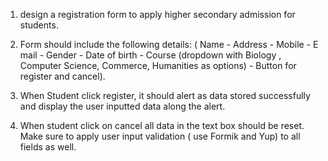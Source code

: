 1. design a registration form to apply higher secondary admission for students.

2. Form should include the following details: ( Name - Address - Mobile - E mail - Gender - Date of birth - Course (dropdown with Biology , Computer Science, Commerce, Humanities as options) - Button for register and cancel). 

3. When Student click register, it should alert as data stored successfully and display the user inputted data along the alert. 

4. When student click on cancel all data in the text box should be reset.
 Make sure to apply  user input validation (  use Formik and Yup) to all fields as well. 
